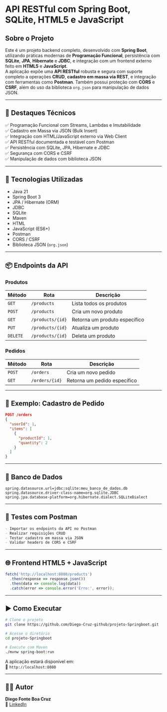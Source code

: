 # API RESTful com Spring Boot, SQLite, HTML5 e JavaScript

## Sobre o Projeto
Este é um projeto backend completo, desenvolvido com **Spring Boot**, utilizando práticas modernas de **Programação Funcional**, persistência com **SQLite**, **JPA**, **Hibernate** e **JDBC**, e integração com um frontend externo feito em **HTML5** e **JavaScript**.  
A aplicação expõe uma **API RESTful** robusta e segura com suporte completo a operações **CRUD**, **cadastro em massa via REST**, e integração com ferramentas como **Postman**. Também possui proteção com **CORS** e **CSRF**, além do uso da biblioteca `org.json` para manipulação de dados JSON.

---

## 🧠 Destaques Técnicos
✅ Programação Funcional com Streams, Lambdas e Imutabilidade  
✅ Cadastro em Massa via JSON (Bulk Insert)  
✅ Integração com HTML/JavaScript externo via Web Client  
✅ API RESTful documentada e testável com Postman  
✅ Persistência com SQLite, JPA, Hibernate e JDBC  
✅ Segurança com CORS e CSRF  
✅ Manipulação de dados com biblioteca JSON  

---

## 🚀 Tecnologias Utilizadas
- Java 21  
- Spring Boot 3  
- JPA / Hibernate (ORM)  
- JDBC  
- SQLite  
- Maven  
- HTML  
- JavaScript (ES6+)  
- Postman  
- CORS / CSRF  
- Biblioteca JSON (`org.json`)  

---

## 📦 Endpoints da API

### Produtos

| Método | Rota             | Descrição                      |
|--------|------------------|--------------------------------|
| `GET`  | `/products`      | Lista todos os produtos        |
| `POST` | `/products`      | Cria um novo produto           |
| `GET`  | `/products/{id}` | Retorna um produto específico  |
| `PUT`  | `/products/{id}` | Atualiza um produto            |
| `DELETE` | `/products/{id}` | Deleta um produto              |

### Pedidos

| Método | Rota           | Descrição                      |
|--------|---------------|--------------------------------|
| `POST` | `/orders`     | Cria um novo pedido            |
| `GET`  | `/orders/{id}`| Retorna um pedido específico   |

---

## 🔄 Exemplo: Cadastro de Pedido
```json
POST /orders
{
  "userId": 1,
  "items": [
    {
      "productId": 1,
      "quantity": 2
    }
  ]
}
```

---

## 💾 Banco de Dados
```properties
spring.datasource.url=jdbc:sqlite:meu_banco_de_dados.db
spring.datasource.driver-class-name=org.sqlite.JDBC
spring.jpa.database-platform=org.hibernate.dialect.SQLiteDialect
```

---

## 🧪 Testes com Postman
```md
- Importar os endpoints da API no Postman  
- Realizar requisições CRUD  
- Testar cadastro em massa via JSON  
- Validar headers de CORS e CSRF  
```

---

## 🌐 Frontend HTML5 + JavaScript
```javascript
fetch('http://localhost:8080/products')
  .then(response => response.json())
  .then(data => console.log(data))
  .catch(error => console.error('Erro:', error));
```

---

## ▶️ Como Executar
```bash
# Clone o projeto
git clone https://github.com/Diego-Cruz-github/projeto-Springboot.git

# Acesse o diretório
cd projeto-Springboot

# Execute com Maven
./mvnw spring-boot:run
```
A aplicação estará disponível em:  
🔗 `http://localhost:8080`

---

## 👨‍💻 Autor
**Diego Fonte Boa Cruz**  
📌 [LinkedIn](https://www.linkedin.com/in/diegof90)
